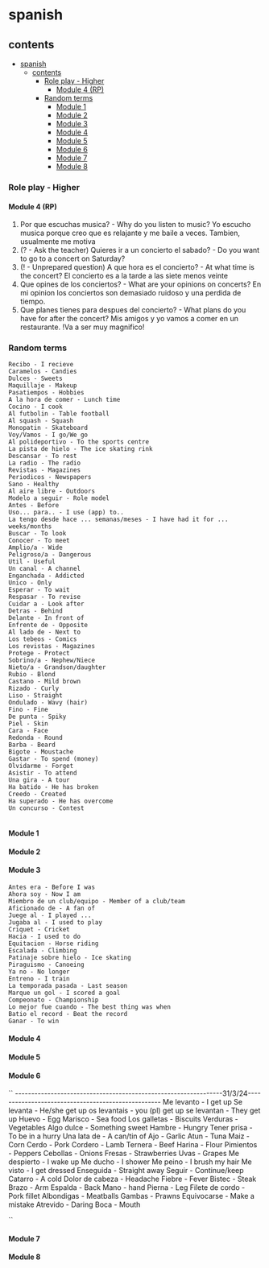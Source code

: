 # spanish

## contents

- [spanish](#spanish)
  - [contents](#contents)
    - [Role play - Higher](#role-play---higher)
      - [Module 4 (RP)](#module-4-rp)
    - [Random terms](#random-terms)
      - [Module 1](#module-1)
      - [Module 2](#module-2)
      - [Module 3](#module-3)
      - [Module 4](#module-4)
      - [Module 5](#module-5)
      - [Module 6](#module-6)
      - [Module 7](#module-7)
      - [Module 8](#module-8)

### Role play - Higher

#### Module 4 (RP)

1. Por que escuchas musica? - Why do you listen to music?
Yo escucho musica porque creo que es relajante y me baile a veces. Tambien, usualmente me motiva
2. (? - Ask the teacher) Quieres ir a un concierto el sabado? - Do you want to go to a concert on Saturday?
3. (! - Unprepared question) A que hora es el concierto? - At what time is the concert?
El concierto es a la tarde a las siete menos veinte
4. Que opines de los conciertos? - What are your opinions on concerts?
En mi opinion los conciertos son demasiado ruidoso y una perdida de tiempo.
5. Que planes tienes para despues del concierto? - What plans do you have for after the concert?
Mis amigos y yo vamos a comer en un restaurante. !Va a ser muy magnifico!


### Random terms
```
Recibo - I recieve
Caramelos - Candies
Dulces - Sweets
Maquillaje - Makeup
Pasatiempos - Hobbies
A la hora de comer - Lunch time
Cocino - I cook
Al futbolin - Table football
Al squash - Squash
Monopatin - Skateboard
Voy/Vamos - I go/We go
Al polideportivo - To the sports centre
La pista de hielo - The ice skating rink
Descansar - To rest
La radio - The radio
Revistas - Magazines
Periodicos - Newspapers
Sano - Healthy
Al aire libre - Outdoors
Modelo a seguir - Role model
Antes - Before
Uso... para.. - I use (app) to..
La tengo desde hace ... semanas/meses - I have had it for ... weeks/months
Buscar - To look
Conocer - To meet
Amplio/a - Wide
Peligroso/a - Dangerous
Util - Useful
Un canal - A channel
Enganchada - Addicted
Unico - Only
Esperar - To wait
Respasar - To revise
Cuidar a - Look after
Detras - Behind
Delante - In front of
Enfrente de - Opposite
Al lado de - Next to
Los tebeos - Comics
Los revistas - Magazines
Protege - Protect
Sobrino/a - Nephew/Niece
Nieto/a - Grandson/daughter
Rubio - Blond
Castano - Mild brown
Rizado - Curly
Liso - Straight
Ondulado - Wavy (hair)
Fino - Fine
De punta - Spiky
Piel - Skin
Cara - Face
Redonda - Round
Barba - Beard
Bigote - Moustache
Gastar - To spend (money)
Olvidarme - Forget
Asistir - To attend
Una gira - A tour
Ha batido - He has broken
Creedo - Created
Ha superado - He has overcome
Un concurso - Contest


```

#### Module 1 

#### Module 2

#### Module 3
```
Antes era - Before I was
Ahora soy - Now I am
Miembro de un club/equipo - Member of a club/team
Aficionado de - A fan of
Juege al - I played ...
Jugaba al - I used to play 
Criquet - Cricket
Hacia - I used to do
Equitacion - Horse riding
Escalada - Climbing
Patinaje sobre hielo - Ice skating
Piraguismo - Canoeing
Ya no - No longer
Entreno - I train
La temporada pasada - Last season
Marque un gol - I scored a goal
Compeonato - Championship
Lo mejor fue cuando - The best thing was when
Batio el record - Beat the record
Ganar - To win
```
#### Module 4

#### Module 5

#### Module 6
``
----------------------------------------------------------------31/3/24---------------------------------------------------
Me levanto - I get up
Se levanta - He/she get up
os levantais - you (pl) get up
se levantan - They get up
Huevo - Egg
Marisco - Sea food
Los galletas - Biscuits
Verduras - Vegetables
Algo dulce - Something sweet
Hambre - Hungry
Tener prisa - To be in a hurry
Una lata de - A can/tin of
Ajo - Garlic
Atun - Tuna
Maiz - Corn
Cerdo - Pork
Cordero - Lamb
Ternera - Beef
Harina - Flour
Pimientos - Peppers
Cebollas - Onions
Fresas - Strawberries
Uvas - Grapes
Me despierto - I wake up
Me ducho - I shower
Me peino - I brush my hair
Me visto - I get dressed
Enseguida - Straight away
Seguir - Continue/keep
Catarro - A cold
Dolor de cabeza - Headache
Fiebre - Fever
Bistec - Steak
Brazo - Arm
Espalda - Back
Mano - hand
Pierna - Leg
Filete de cordo - Pork fillet
Albondigas - Meatballs
Gambas - Prawns
Equivocarse - Make a mistake
Atrevido - Daring
Boca - Mouth 


``


#### Module 7

#### Module 8

